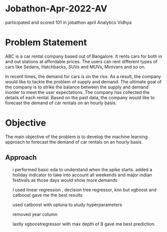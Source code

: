 # Jobathon-Apr-2022-AV
participated and scored 101 in  jobathon april Analytics Vidhya

<h1>Problem Statement</h1>
ABC is a car rental company based out of Bangalore. It rents cars for both in and out stations at affordable prices. The users can rent different types of cars like Sedans, Hatchbacks, SUVs and MUVs, Minivans and so on.

In recent times, the demand for cars is on the rise. As a result, the company would like to tackle the problem of supply and demand. The ultimate goal of the company is to strike the balance between the supply and demand inorder to meet the user expectations. The company has collected the details of each rental. Based on the past data, the company would like to forecast the demand of car rentals on an hourly basis.

<h1>Objective</h1>
The main objective of the problem is to develop the machine learning approach to forecast the demand of car rentals on an hourly basis.

<h2>Approach</h2>

<ul>i performed basic eda to understand when the spike starts. added a holiday indicator to take into account all weekends and major indian festivals as those days would show more demands</ul>
<ul>I used linear regression , decision tree regressor, knn but xgboost and catboost gave me the best results </ul>
<ul>used catboost with optuna to study hyperparameters </ul>
<ul>removed year column </ul>
<ul>lastly xgboostregressor with max depth of 8 gave me best prediction.</ul>
